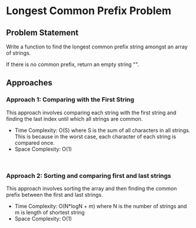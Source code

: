 # Longest Common Prefix Problem

## Problem Statement
Write a function to find the longest common prefix string amongst an array of strings.

If there is no common prefix, return an empty string "".

## Approaches

### Approach 1: Comparing with the First String
This approach involves comparing each string with the first string and finding the last index until which all strings are common.
- Time Complexity: O(S) where S is the sum of all characters in all strings. This is because in the worst case, each character of each string is compared once.
- Space Complexity: O(1)

<br>

### Approach 2: Sorting and comparing first and last strings
This approach involves sorting the array and then finding the common prefix between the first and last strings.

- Time Complexity: O(N*logN + m) where N is the number of strings and m is length of shortest string
- Space Complexity: O(1)